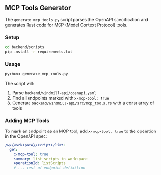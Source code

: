 ## MCP Tools Generator

The `generate_mcp_tools.py` script parses the OpenAPI specification and generates Rust code for MCP (Model Context Protocol) tools.

### Setup

```bash
cd backend/scripts
pip install -r requirements.txt
```

### Usage

```bash
python3 generate_mcp_tools.py
```

The script will:
1. Parse `backend/windmill-api/openapi.yaml`
2. Find all endpoints marked with `x-mcp-tool: true`
3. Generate `backend/windmill-api/src/mcp_tools.rs` with a const array of tools

### Adding MCP Tools

To mark an endpoint as an MCP tool, add `x-mcp-tool: true` to the operation in the OpenAPI spec:

```yaml
/w/{workspace}/scripts/list:
  get:
    x-mcp-tool: true
    summary: list scripts in workspace
    operationId: listScripts
    # ... rest of endpoint definition
```